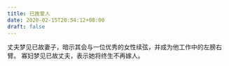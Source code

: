 ```yaml
---
title: 已故爱人
date: 2020-02-15T20:54:12+08:00
draft: false
---
```


丈夫梦见已故妻子，暗示其会与一位优秀的女性续弦，并成为他工作中的左膀右臂。
寡妇梦见已故丈夫，表示她将终生不再嫁人。
